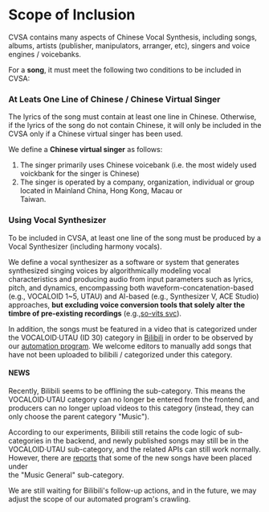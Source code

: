# Scope of Inclusion

CVSA contains many aspects of Chinese Vocal Synthesis, including songs, albums, artists (publisher, manipulators, arranger, etc), singers and voice engines / voicebanks.

For a **song**, it must meet the following two conditions to be included in CVSA:

### At Leats One Line of Chinese / Chinese Virtual Singer

The lyrics of the song must contain at least one line in Chinese. Otherwise, if the lyrics of the song do not contain Chinese, it will only be included in the CVSA only if a Chinese virtual singer has been used.

We define a **Chinese virtual singer** as follows:

1. The singer primarily uses Chinese voicebank (i.e. the most widely used voickbank for the singer is Chinese)
2. The singer is operated by a company, organization, individual or group located in Mainland China, Hong Kong, Macau or\
   Taiwan.

### Using Vocal Synthesizer

To be included in CVSA, at least one line of the song must be produced by a Vocal Synthesizer (including harmony vocals).

We define a vocal synthesizer as a software or system that generates synthesized singing voices by algorithmically modeling vocal characteristics and producing audio from input parameters such as lyrics, pitch, and dynamics, encompassing both waveform-concatenation-based (e.g., VOCALOID 1\~5, UTAU) and AI-based (e.g., Synthesizer V, ACE Studio) approaches, **but excluding voice conversion tools that solely alter the timbre of pre-existing recordings** (e.g.,[so-vits svc](https://github.com/svc-develop-team/so-vits-svc)).



In addition, the songs must be featured in a video that is categorized under the VOCALOID·UTAU (ID 30) category in [Bilibili](https://en.wikipedia.org/wiki/Bilibili) in order to be observed by our [automation program](../architecure/overview.md#crawler). We welcome editors to manually add songs that have not been uploaded to bilibili / categorized under this category.

#### NEWS

Recently, Bilibili seems to be offlining the sub-category. This means the VOCALOID·UTAU category can no longer be entered from the frontend, and producers can no longer upload videos to this category (instead, they can only choose the parent category "Music").

According to our experiments, Bilibili still retains the code logic of sub-categories in the backend, and newly published songs may still be in the VOCALOID·UTAU sub-category, and the related APIs can still work normally. However, there are [reports](https://www.bilibili.com/opus/1041223385394184199) that some of the new songs have been placed under\
the "Music General" sub-category.

We are still waiting for Bilibili's follow-up actions, and in the future, we may adjust the scope of our automated program's crawling.
